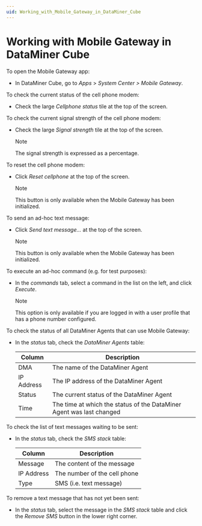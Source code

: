 ```yaml
---
uid: Working_with_Mobile_Gateway_in_DataMiner_Cube
---
```


# Working with Mobile Gateway in DataMiner Cube

To open the Mobile Gateway app:

- In DataMiner Cube, go to *Apps* > *System Center \> Mobile Gateway*.

To check the current status of the cell phone modem:

- Check the large *Cellphone status* tile at the top of the screen.

To check the current signal strength of the cell phone modem:

- Check the large *Signal strength* tile at the top of the screen.

    > [!NOTE]
    > The signal strength is expressed as a percentage.

To reset the cell phone modem:

- Click *Reset cellphone* at the top of the screen.

    > [!NOTE]
    > This button is only available when the Mobile Gateway has been initialized.

To send an ad-hoc text message:

- Click *Send text message...* at the top of the screen.

    > [!NOTE]
    > This button is only available when the Mobile Gateway has been initialized.

To execute an ad-hoc command (e.g. for test purposes):

- In the *commands* tab, select a command in the list on the left, and click *Execute*.

    > [!NOTE]
    > This option is only available if you are logged in with a user profile that has a phone number configured.

To check the status of all DataMiner Agents that can use Mobile Gateway:

- In the *status* tab, check the *DataMiner Agents* table:

    | Column   | Description                                                          |
    |------------|----------------------------------------------------------------------|
    | DMA        | The name of the DataMiner Agent                                      |
    | IP Address | The IP address of the DataMiner Agent                                |
    | Status     | The current status of the DataMiner Agent                            |
    | Time       | The time at which the status of the DataMiner Agent was last changed |

To check the list of text messages waiting to be sent:

- In the *status* tab, check the *SMS stack* table:

    | Column   | Description                  |
    |------------|------------------------------|
    | Message    | The content of the message   |
    | IP Address | The number of the cell phone |
    | Type       | SMS (i.e. text message)      |

To remove a text message that has not yet been sent:

- In the *status* tab, select the message in the *SMS stack* table and click the *Remove SMS* button in the lower right corner.
